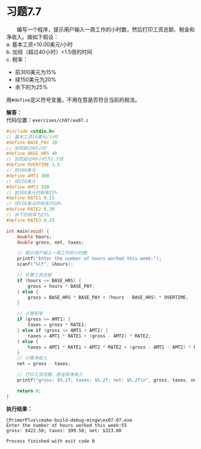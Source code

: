 # 习题7.7

&emsp;&emsp;编写一个程序，提示用户输入一周工作的小时数，然后打印工资总额、税金和净收入。做如下假设：  
a. 基本工资=10.00美元/小时  
b. 加班（超过40小时）=1.5倍的时间  
c. 税率：
  - 前300美元为15%
  - 续150美元为20%
  - 余下的为25%

用`#define`定义符号变量。不用在意是否符合当前的税法。

**解答：**  
代码位置：`exercises/ch07/ex07.c`

```c
#include <stdio.h>
// 基本工资10美元/小时
#define BASE_PAY 10
// 加班超过40小时
#define BASE_HRS 40
// 加班超过40小时为1.5倍
#define OVERTIME 1.5
// 前300美元
#define AMT1 300
// 续150美元
#define AMT2 150
// 前300美元的税率15%
#define RATE1 0.15
// 续150美元的税率为20%
#define RATE2 0.20
// 余下的税率为25%
#define RATE3 0.25

int main(void) {
    double hours;
    double gross, net, taxes;

    // 提示用户输入一周工作的小时数
    printf("Enter the number of hours worked this week:");
    scanf("%lf", &hours);

    // 计算工资总额
    if (hours <= BASE_HRS) {
        gross = hours * BASE_PAY;
    } else {
        gross = BASE_HRS * BASE_PAY + (hours - BASE_HRS) * OVERTIME;
    }

    // 计算税率
    if (gross <= AMT1) {
        taxes = gross * RATE1;
    } else if (gross <= AMT1 + AMT2) {
        taxes = AMT1 * RATE1 + (gross - AMT2) * RATE2;
    } else {
        taxes = AMT1 * RATE1 + AMT2 * RATE2 + (gross - AMT1 - AMT2) * RATE3;
    }
    // 计算净收入
    net = gross - taxes;

    // 打印工资总额、税金和净收入
    printf("gross: $%.2f; taxes: $%.2f; net: $%.2f\n", gross, taxes, net);

    return 0;
}
```

**执行结果：**
```
CPrimerPlus\cmake-build-debug-mingw\ex07-07.exe
Enter the number of hours worked this week:55
gross: $422.50; taxes: $99.50; net: $323.00

Process finished with exit code 0
```